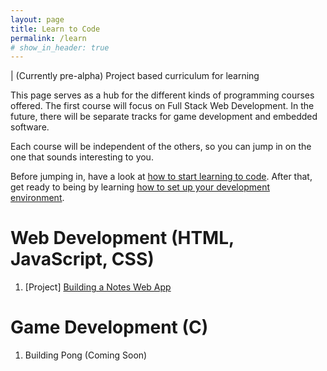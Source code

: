 ```yaml
---
layout: page
title: Learn to Code
permalink: /learn
# show_in_header: true
---
```


| (Currently pre-alpha) Project based curriculum for learning

This page serves as a hub for the different kinds of programming courses offered. The first course will focus on Full Stack Web Development. In the future, there will be separate tracks for game development and embedded software.

Each course will be independent of the others, so you can jump in on the one that sounds interesting to you.

Before jumping in, have a look at [how to start learning to code](/learn/how-to-start-learning-to-code). After that, get ready to being by learning [how to set up your development environment](/learn/how-to-setup-your-development-environment).

# Web Development (HTML, JavaScript, CSS)

1. [Project] [Building a Notes Web App](/learn/web/00-building-a-notes-web-app)

# Game Development (C)

1. Building Pong (Coming Soon)
